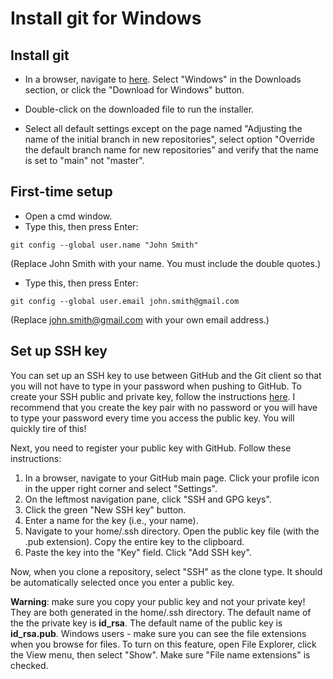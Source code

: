# Install git for Windows

## Install git

* In a browser, navigate to [here](https://git-scm.com/downloads). Select "Windows" in the Downloads section, or click the "Download for Windows" button.

* Double-click on the downloaded file to run the installer.
* Select all default settings except on the page named "Adjusting the name of the initial branch in new repositories", select option "Override the default branch name for new repositories" and verify that the name is set to "main" not "master".

## First-time setup
* Open a cmd window.
* Type this, then press Enter: 

```
git config --global user.name "John Smith" 
```

(Replace John Smith with your name. You must include the double quotes.)

* Type this, then press Enter: 

```
git config --global user.email john.smith@gmail.com 
```

(Replace john.smith@gmail.com with your own email address.)

## Set up SSH key

You can set up an SSH key to use between GitHub and the Git client so that you will not have to type in your password when pushing to GitHub. To create your SSH public and private key, follow the instructions [here](https://git-scm.com/book/en/v2/Git-on-the-Server-Generating-Your-SSH-Public-Key). I recommend that you create the key pair with no password or you will have to type your password every time you access the public key. You will quickly tire of this!

Next, you need to register your public key with GitHub. Follow these instructions:

1. In a browser, navigate to your GitHub main page. Click your profile icon in the upper right corner and select "Settings".
1. On the leftmost navigation pane, click "SSH and GPG keys".
1. Click the green "New SSH key" button.
1. Enter a name for the key (i.e., your name).
1. Navigate to your home/.ssh directory. Open the public key file (with the .pub extension). Copy the entire key to the clipboard.
1. Paste the key into the "Key" field. Click "Add SSH key".

Now, when you clone a repository, select "SSH" as the clone type. It should be automatically selected once you enter a public key.

**Warning**: make sure you copy your public key and not your private key! They are both generated in the home/.ssh directory. The default name of the the private key is **id_rsa**. The default name of the public key is **id_rsa.pub**. Windows users - make sure you can see the file extensions when you browse for files. To turn on this feature, open File Explorer, click the View menu, then select "Show". Make sure "File name extensions" is checked.